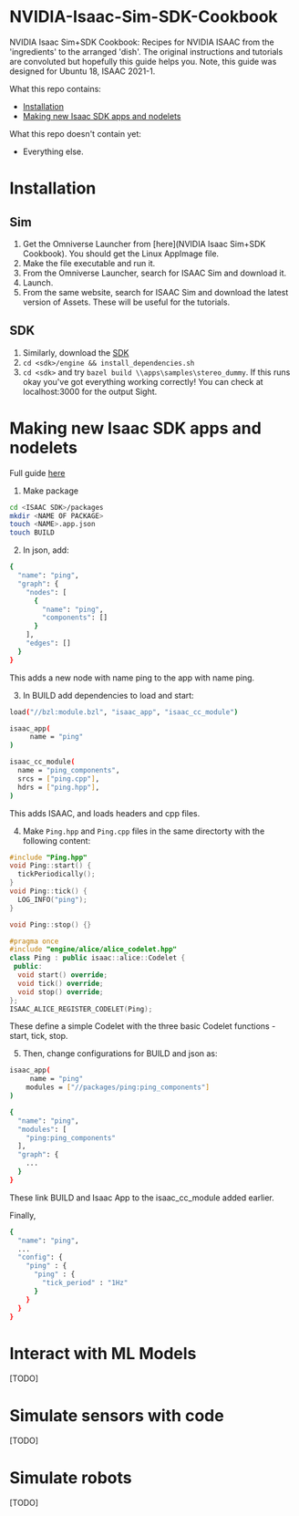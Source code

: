 # NVIDIA-Isaac-Sim-SDK-Cookbook
NVIDIA Isaac Sim+SDK Cookbook: Recipes for NVIDIA ISAAC from the 'ingredients' to the arranged 'dish'. The original instructions and tutorials are convoluted but hopefully this guide helps you. Note, this guide was designed for Ubuntu 18, ISAAC 2021-1. 

What this repo contains:
- [Installation](#Installation)
- [Making new Isaac SDK apps and nodelets](#Making-new-Isaac-SDK-apps-and-nodelets)

What this repo doesn't contain yet:
- Everything else.

# Installation
## Sim
1) Get the Omniverse Launcher from [here](NVIDIA Isaac Sim+SDK Cookbook). You should get the Linux AppImage file.
2) Make the file executable and run it.
3) From the Omniverse Launcher, search for ISAAC Sim and download it.
4) Launch. 
5) From the same website, search for ISAAC Sim and download the latest version of Assets. These will be useful for the tutorials.

## SDK
1) Similarly, download the [SDK](https://developer.nvidia.com/isaac-sdk)
2) `cd <sdk>/engine && install_dependencies.sh` 
3) `cd <sdk>` and try `bazel build \\apps\samples\stereo_dummy`. If this runs okay you've got everything working correctly! You can check at localhost:3000 for the output Sight.

# Making new Isaac SDK apps and nodelets

Full guide [here](https://docs.nvidia.com/isaac/archive/2019.1/apps/tutorials/doc/ping.html#cplusplus-ping)

1) Make package

```bash
cd <ISAAC SDK>/packages
mkdir <NAME OF PACKAGE>
touch <NAME>.app.json
touch BUILD
```

2) In json, add:

```bash
{
  "name": "ping",
  "graph": {
    "nodes": [
      {
        "name": "ping",
        "components": []
      }
    ],
    "edges": []
  }
}
```
This adds a new node with name ping to the app with name ping. 

3) In BUILD add dependencies to load and start:

```bash
load("//bzl:module.bzl", "isaac_app", "isaac_cc_module")

isaac_app(
     name = "ping"
)

isaac_cc_module(
  name = "ping_components",
  srcs = ["ping.cpp"],
  hdrs = ["ping.hpp"],
)
```

This adds ISAAC, and loads headers and cpp files.

4) Make `Ping.hpp` and `Ping.cpp` files in the same directorty with the following content:

```cpp
#include "Ping.hpp"
void Ping::start() {
  tickPeriodically();
}
void Ping::tick() {
  LOG_INFO("ping");
}

void Ping::stop() {}
```

```cpp
#pragma once
#include "engine/alice/alice_codelet.hpp"
class Ping : public isaac::alice::Codelet {
 public:
  void start() override;
  void tick() override;
  void stop() override;
};
ISAAC_ALICE_REGISTER_CODELET(Ping);
```

These define a simple Codelet with the three basic Codelet functions - start, tick, stop.

5) Then, change configurations for BUILD and json as:

```bash
isaac_app(
     name = "ping"
    modules = ["//packages/ping:ping_components"]
)
```
```bash
{
  "name": "ping",
  "modules": [
    "ping:ping_components"
  ],
  "graph": {
    ...
  }
}
```
These link BUILD and Isaac App to the isaac_cc_module added earlier.

Finally,

```bash
{
  "name": "ping",
  ...
  "config": {
    "ping" : { 
      "ping" : {
        "tick_period" : "1Hz"
      }
    }
  }
}
```

# Interact with ML Models
[TODO]

# Simulate sensors with code
[TODO]

# Simulate robots
[TODO]
